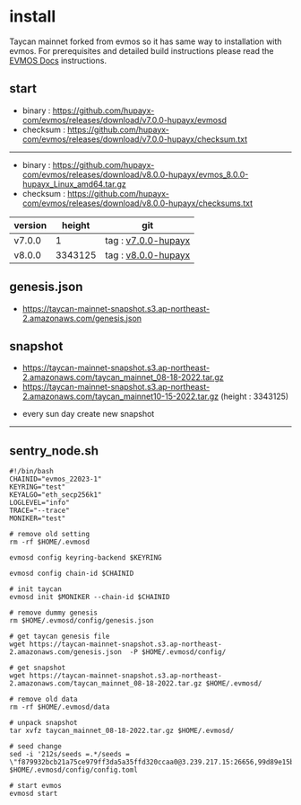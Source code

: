 # install

Taycan mainnet forked from evmos so it has same way to installation with evmos.
For prerequisites and detailed build instructions please read the [EVMOS Docs](https://docs.evmos.org/) instructions. 

## start
- binary : https://github.com/hupayx-com/evmos/releases/download/v7.0.0-hupayx/evmosd
- checksum : https://github.com/hupayx-com/evmos/releases/download/v7.0.0-hupayx/checksum.txt
---
- binary : https://github.com/hupayx-com/evmos/releases/download/v8.0.0-hupayx/evmos_8.0.0-hupayx_Linux_amd64.tar.gz
- checksum : https://github.com/hupayx-com/evmos/releases/download/v8.0.0-hupayx/checksums.txt

|version|height| git |
|------|---|---|
|v7.0.0|1|tag : [v7.0.0-hupayx](https://github.com/hupayx-com/evmos/releases/tag/v7.0.0-hupayx) |
|v8.0.0|3343125| tag : [v8.0.0-hupayx](https://github.com/hupayx-com/evmos/releases/tag/v8.0.0-hupayx) |

## genesis.json
- https://taycan-mainnet-snapshot.s3.ap-northeast-2.amazonaws.com/genesis.json

## snapshot
- https://taycan-mainnet-snapshot.s3.ap-northeast-2.amazonaws.com/taycan_mainnet_08-18-2022.tar.gz
- https://taycan-mainnet-snapshot.s3.ap-northeast-2.amazonaws.com/taycan_mainnet10-15-2022.tar.gz (height : 3343125)
* every sun day create new snapshot

---
## sentry_node.sh
```
#!/bin/bash
CHAINID="evmos_22023-1"
KEYRING="test"
KEYALGO="eth_secp256k1"
LOGLEVEL="info"
TRACE="--trace"
MONIKER="test"

# remove old setting
rm -rf $HOME/.evmosd

evmosd config keyring-backend $KEYRING

evmosd config chain-id $CHAINID

# init taycan
evmosd init $MONIKER --chain-id $CHAINID

# remove dummy genesis
rm $HOME/.evmosd/config/genesis.json

# get taycan genesis file
wget https://taycan-mainnet-snapshot.s3.ap-northeast-2.amazonaws.com/genesis.json  -P $HOME/.evmosd/config/

# get snapshot
wget https://taycan-mainnet-snapshot.s3.ap-northeast-2.amazonaws.com/taycan_mainnet_08-18-2022.tar.gz $HOME/.evmosd/

# remove old data
rm -rf $HOME/.evmosd/data

# unpack snapshot
tar xvfz taycan_mainnet_08-18-2022.tar.gz $HOME/.evmosd/

# seed change
sed -i '212s/seeds =.*/seeds = \"f879932bcb21a75ce979ff3da5a35ffd320ccaa0@3.239.217.15:26656,99d89e15b1716957e8e40876d9aa0490b234b11c@13.125.228.53:26656,bd2e13c0022e7808f53a74d5ff9ed858b534d48f@18.130.167.110:26656"/' $HOME/.evmosd/config/config.toml

# start evmos
evmosd start
```

